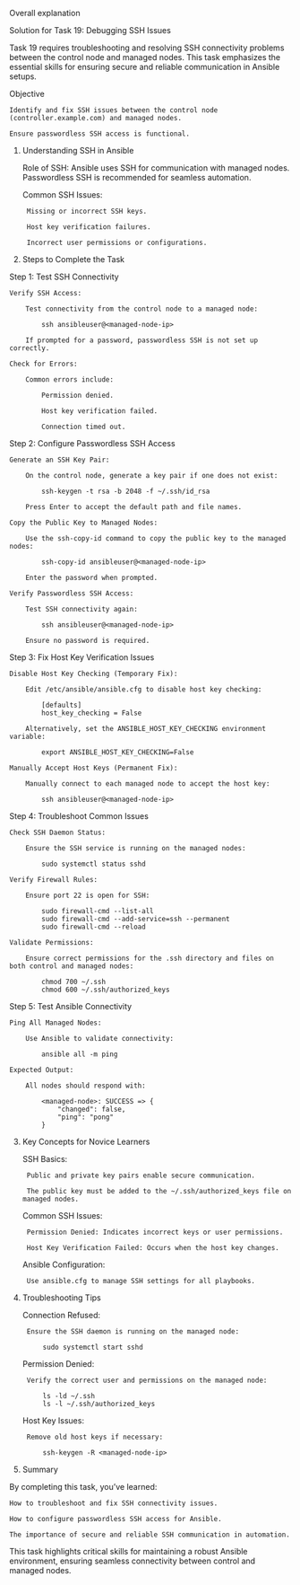 Overall explanation

Solution for Task 19: Debugging SSH Issues

Task 19 requires troubleshooting and resolving SSH connectivity problems between the control node and managed nodes. This task emphasizes the essential skills for ensuring secure and reliable communication in Ansible setups.

Objective

    Identify and fix SSH issues between the control node (controller.example.com) and managed nodes.

    Ensure passwordless SSH access is functional.

1. Understanding SSH in Ansible

    Role of SSH: Ansible uses SSH for communication with managed nodes. Passwordless SSH is recommended for seamless automation.

    Common SSH Issues:

        Missing or incorrect SSH keys.

        Host key verification failures.

        Incorrect user permissions or configurations.

2. Steps to Complete the Task

Step 1: Test SSH Connectivity

    Verify SSH Access:

        Test connectivity from the control node to a managed node:

            ssh ansibleuser@<managed-node-ip>

        If prompted for a password, passwordless SSH is not set up correctly.

    Check for Errors:

        Common errors include:

            Permission denied.

            Host key verification failed.

            Connection timed out.

Step 2: Configure Passwordless SSH Access

    Generate an SSH Key Pair:

        On the control node, generate a key pair if one does not exist:

            ssh-keygen -t rsa -b 2048 -f ~/.ssh/id_rsa

        Press Enter to accept the default path and file names.

    Copy the Public Key to Managed Nodes:

        Use the ssh-copy-id command to copy the public key to the managed nodes:

            ssh-copy-id ansibleuser@<managed-node-ip>

        Enter the password when prompted.

    Verify Passwordless SSH Access:

        Test SSH connectivity again:

            ssh ansibleuser@<managed-node-ip>

        Ensure no password is required.

Step 3: Fix Host Key Verification Issues

    Disable Host Key Checking (Temporary Fix):

        Edit /etc/ansible/ansible.cfg to disable host key checking:

            [defaults]
            host_key_checking = False

        Alternatively, set the ANSIBLE_HOST_KEY_CHECKING environment variable:

            export ANSIBLE_HOST_KEY_CHECKING=False

    Manually Accept Host Keys (Permanent Fix):

        Manually connect to each managed node to accept the host key:

            ssh ansibleuser@<managed-node-ip>

Step 4: Troubleshoot Common Issues

    Check SSH Daemon Status:

        Ensure the SSH service is running on the managed nodes:

            sudo systemctl status sshd

    Verify Firewall Rules:

        Ensure port 22 is open for SSH:

            sudo firewall-cmd --list-all
            sudo firewall-cmd --add-service=ssh --permanent
            sudo firewall-cmd --reload

    Validate Permissions:

        Ensure correct permissions for the .ssh directory and files on both control and managed nodes:

            chmod 700 ~/.ssh
            chmod 600 ~/.ssh/authorized_keys

Step 5: Test Ansible Connectivity

    Ping All Managed Nodes:

        Use Ansible to validate connectivity:

            ansible all -m ping

    Expected Output:

        All nodes should respond with:

            <managed-node>: SUCCESS => {
                "changed": false,
                "ping": "pong"
            }

3. Key Concepts for Novice Learners

    SSH Basics:

        Public and private key pairs enable secure communication.

        The public key must be added to the ~/.ssh/authorized_keys file on managed nodes.

    Common SSH Issues:

        Permission Denied: Indicates incorrect keys or user permissions.

        Host Key Verification Failed: Occurs when the host key changes.

    Ansible Configuration:

        Use ansible.cfg to manage SSH settings for all playbooks.

4. Troubleshooting Tips

    Connection Refused:

        Ensure the SSH daemon is running on the managed node:

            sudo systemctl start sshd

    Permission Denied:

        Verify the correct user and permissions on the managed node:

            ls -ld ~/.ssh
            ls -l ~/.ssh/authorized_keys

    Host Key Issues:

        Remove old host keys if necessary:

            ssh-keygen -R <managed-node-ip>

5. Summary

By completing this task, you’ve learned:

    How to troubleshoot and fix SSH connectivity issues.

    How to configure passwordless SSH access for Ansible.

    The importance of secure and reliable SSH communication in automation.

This task highlights critical skills for maintaining a robust Ansible environment, ensuring seamless connectivity between control and managed nodes.
